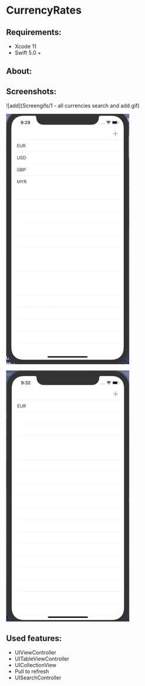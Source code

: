 # CurrencyRates

## Requirements: 
* Xcode 11 
* Swift 5.0 +

## About:


## Screenshots:
![add](Screengifs/1 - all currencies search and add.gif)

![rate](Screengifs/rate.gif)

![noWiFI](Screengifs/noInternet.gif)


## Used features:
* UIViewController
* UITableViewController
* UICollectionView
* Pull to refresh
* UISearchController
